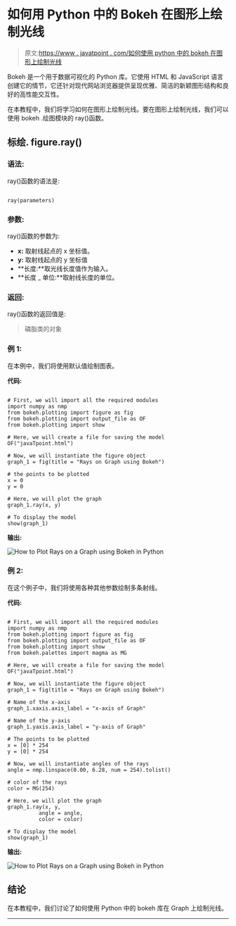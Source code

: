 # 如何用 Python 中的 Bokeh 在图形上绘制光线

> 原文:[https://www . javatpoint . com/如何使用 python 中的 bokeh 在图形上绘制光线](https://www.javatpoint.com/how-to-plot-rays-on-a-graph-using-bokeh-in-python)

Bokeh 是一个用于数据可视化的 Python 库。它使用 HTML 和 JavaScript 语言创建它的情节，它还针对现代网站浏览器提供呈现优雅、简洁的新颖图形结构和良好的高性能交互性。

在本教程中，我们将学习如何在图形上绘制光线。要在图形上绘制光线，我们可以使用 bokeh .绘图模块的 ray()函数。

## 标绘. figure.ray()

### 语法:

ray()函数的语法是:

```

ray(parameters)

```

### 参数:

ray()函数的参数为:

*   **x:** 取射线起点的 x 坐标值。
*   **y:** 取射线起点的 y 坐标值
*   **长度:**取光线长度值作为输入。
*   **长度 _ 单位:**取射线长度的单位。

### 返回:

ray()函数的返回值是:

> 磷脂类的对象

### 例 1:

在本例中，我们将使用默认值绘制图表。

**代码:**

```

# First, we will import all the required modules
import numpy as nmp 
from bokeh.plotting import figure as fig
from bokeh.plotting import output_file as OF
from bokeh.plotting import show 

# Here, we will create a file for saving the model 
OF("javaTpoint.html") 

# Now, we will instantiate the figure object 
graph_1 = fig(title = "Rays on Graph using Bokeh") 

# the points to be plotted
x = 0
y = 0

# Here, we will plot the graph 
graph_1.ray(x, y)

# To display the model 
show(graph_1)

```

**输出:**

![How to Plot Rays on a Graph using Bokeh in Python](img/91ac1acc133ca2c2a2df3d06e6553009.png)

### 例 2:

在这个例子中，我们将使用各种其他参数绘制多条射线。

**代码:**

```

# First, we will import all the required modules
import numpy as nmp 
from bokeh.plotting import figure as fig
from bokeh.plotting import output_file as OF
from bokeh.plotting import show 
from bokeh.palettes import magma as MG

# Here, we will create a file for saving the model 
OF("javaTpoint.html") 

# Now, we will instantiate the figure object 
graph_1 = fig(title = "Rays on Graph using Bokeh") 

# Name of the x-axis 
graph_1.xaxis.axis_label = "x-axis of Graph"

# Name of the y-axis 
graph_1.yaxis.axis_label = "y-axis of Graph"

# The points to be plotted
x = [0] * 254
y = [0] * 254

# Now, we will instantiate angles of the rays
angle = nmp.linspace(0.00, 6.28, num = 254).tolist()

# color of the rays
color = MG(254)

# Here, we will plot the graph 
graph_1.ray(x, y,
          angle = angle,
          color = color)

# To display the model
show(graph_1)

```

**输出:**

![How to Plot Rays on a Graph using Bokeh in Python](img/22717636aec6d2125c7ecf0923b22003.png)

## 结论

在本教程中，我们讨论了如何使用 Python 中的 bokeh 库在 Graph 上绘制光线。

* * *